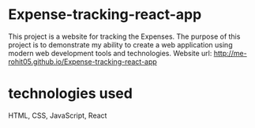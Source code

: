 # Expense-tracking-react-app
This project is a  website for tracking the Expenses. The purpose of this project is to demonstrate my ability to create a  web application  using modern web development tools and technologies.
Website url: http://me-rohit05.github.io/Expense-tracking-react-app

# technologies used
HTML, CSS, JavaScript, React
